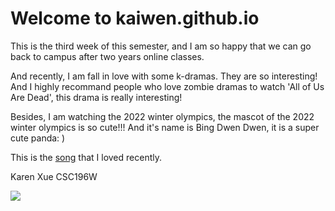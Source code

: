 <html lang="en-US">
    <head>
        <meta charset="utf-8">
        <title> CSC196W Week3 Website</title>
    </head>
    <body>
        <h1>Welcome to kaiwen.github.io</h1>
        <p>This is the third week of this semester, and I am so happy that we can go back to campus after two years online classes.<p>
        <p>And recently, I am fall in love with some k-dramas. They are so interesting! And I highly recommand people who love zombie dramas to watch 
          'All of Us Are Dead', this drama is really interesting!</p>
        <p>Besides, I am watching the 2022 winter olympics, the mascot of the 2022 winter olympics is so cute!!! And it's name is Bing Dwen Dwen, it is a super cute panda: )</p>
      <p>This is the <a href="https://www.youtube.com/watch?v=VbIf3z2SqHg">song</a> that I loved recently. 
        <p>Karen Xue CSC196W</p> 
        <img src="https://img.olympicchannel.com/images/image/private/t_16-9_1240-700/f_auto/v1538355600/primary/xwyu2lw2warplax703ao">
    </body>
</html>
